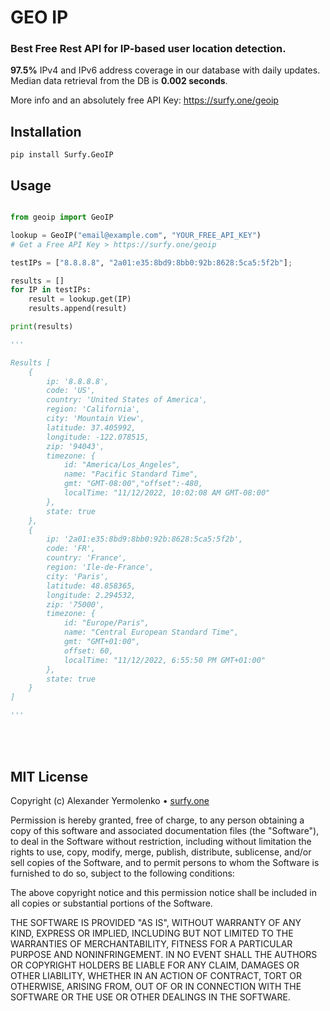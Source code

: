# GEO IP
### Best Free Rest API for IP-based user location detection.

**97.5%** IPv4 and IPv6 address coverage in our database with daily updates. Median data retrieval from the DB is **0.002 seconds**.

More info and an absolutely free API Key: https://surfy.one/geoip

## Installation

```
pip install Surfy.GeoIP
```

## Usage

```python

from geoip import GeoIP

lookup = GeoIP("email@example.com", "YOUR_FREE_API_KEY")
# Get a Free API Key > https://surfy.one/geoip

testIPs = ["8.8.8.8", "2a01:e35:8bd9:8bb0:92b:8628:5ca5:5f2b"];

results = []
for IP in testIPs:
	result = lookup.get(IP)
	results.append(result)

print(results)

'''

Results [
	{
		ip: '8.8.8.8',
		code: 'US',
		country: 'United States of America',
		region: 'California',
		city: 'Mountain View',
		latitude: 37.405992,
		longitude: -122.078515,
		zip: '94043',
		timezone: {
			id: "America/Los_Angeles",
			name: "Pacific Standard Time",
			gmt: "GMT-08:00","offset":-480,
			localTime: "11/12/2022, 10:02:08 AM GMT-08:00"
		},
		state: true
	},
	{
		ip: '2a01:e35:8bd9:8bb0:92b:8628:5ca5:5f2b',
		code: 'FR',
		country: 'France',
		region: 'Ile-de-France',
		city: 'Paris',
		latitude: 48.858365,
		longitude: 2.294532,
		zip: '75000',
		timezone: {
			id: "Europe/Paris",
			name: "Central European Standard Time",
			gmt: "GMT+01:00",
			offset: 60,
			localTime: "11/12/2022, 6:55:50 PM GMT+01:00"
		},
		state: true
	}
]

'''

```

<br />
<br />

## MIT License

Copyright (c) Alexander Yermolenko • [surfy.one](https://surfy.one)

Permission is hereby granted, free of charge, to any person obtaining a copy
of this software and associated documentation files (the "Software"), to deal
in the Software without restriction, including without limitation the rights
to use, copy, modify, merge, publish, distribute, sublicense, and/or sell
copies of the Software, and to permit persons to whom the Software is
furnished to do so, subject to the following conditions:

The above copyright notice and this permission notice shall be included in all
copies or substantial portions of the Software.

THE SOFTWARE IS PROVIDED "AS IS", WITHOUT WARRANTY OF ANY KIND, EXPRESS OR
IMPLIED, INCLUDING BUT NOT LIMITED TO THE WARRANTIES OF MERCHANTABILITY,
FITNESS FOR A PARTICULAR PURPOSE AND NONINFRINGEMENT. IN NO EVENT SHALL THE
AUTHORS OR COPYRIGHT HOLDERS BE LIABLE FOR ANY CLAIM, DAMAGES OR OTHER
LIABILITY, WHETHER IN AN ACTION OF CONTRACT, TORT OR OTHERWISE, ARISING FROM,
OUT OF OR IN CONNECTION WITH THE SOFTWARE OR THE USE OR OTHER DEALINGS IN THE
SOFTWARE.